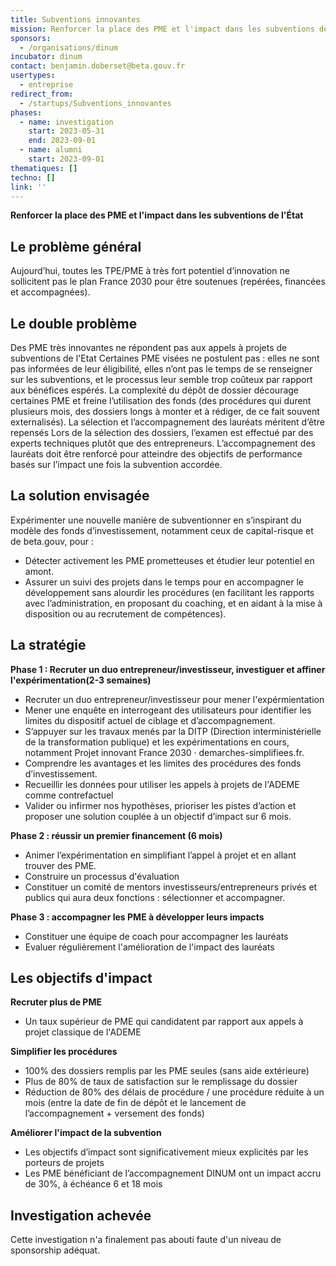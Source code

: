 ```yaml
---
title: Subventions innovantes
mission: Renforcer la place des PME et l'impact dans les subventions de l'État
sponsors:
  - /organisations/dinum
incubator: dinum
contact: benjamin.doberset@beta.gouv.fr
usertypes:
  - entreprise
redirect_from:
  - /startups/Subventions_innovantes
phases:
  - name: investigation
    start: 2023-05-31
    end: 2023-09-01
  - name: alumni
    start: 2023-09-01
thematiques: []
techno: []
link: ''
---
```

**Renforcer la place des PME et l'impact dans les subventions de l'État**

## Le problème général

Aujourd’hui, toutes les TPE/PME à très fort potentiel d’innovation ne sollicitent pas le plan France 2030 pour être soutenues (repérées, financées et accompagnées).

## Le double problème

Des PME très innovantes ne répondent pas aux appels à projets de subventions de l'Etat
Certaines PME visées ne postulent pas : elles ne sont pas informées de leur éligibilité, elles n’ont pas le temps de se renseigner sur les subventions, et le processus leur semble trop coûteux par rapport aux bénéfices espérés.
La complexité du dépôt de dossier décourage certaines PME et freine l’utilisation des fonds (des procédures qui durent plusieurs mois, des dossiers longs à monter et à rédiger, de ce fait souvent externalisés).
La sélection et l’accompagnement des lauréats méritent d’être repensés
Lors de la sélection des dossiers, l’examen est effectué par des experts techniques plutôt que des entrepreneurs.
L’accompagnement des lauréats doit être renforcé pour atteindre des objectifs de performance basés sur l’impact une fois la subvention accordée.

## La solution envisagée

Expérimenter une nouvelle manière de subventionner en s’inspirant du modèle des fonds d’investissement, notamment ceux de capital-risque et de beta.gouv, pour :

-   Détecter activement les PME prometteuses et étudier leur potentiel en amont.
-   Assurer un suivi des projets dans le temps pour en accompagner le développement sans alourdir les procédures (en facilitant les rapports avec l’administration, en proposant du coaching, et en aidant à la mise à disposition ou au recrutement de compétences).

## La stratégie

**Phase 1 : Recruter un duo entrepreneur/investisseur, investiguer et affiner l'expérimentation(2-3 semaines)**

-   Recruter un duo entrepreneur/investisseur pour mener l'expérmientation
-   Mener une enquête en interrogeant des utilisateurs pour identifier les limites du dispositif actuel de ciblage et d’accompagnement.
-   S’appuyer sur les travaux menés par la DITP (Direction interministérielle de la transformation publique) et les expérimentations en cours, notamment Projet innovant France 2030 · demarches-simplifiees.fr.
-   Comprendre les avantages et les limites des procédures des fonds d’investissement.
-   Recueillir les données pour utiliser les appels à projets de l'ADEME comme contrefactuel
-   Valider ou infirmer nos hypothèses, prioriser les pistes d’action et proposer une solution couplée à un objectif d’impact sur 6 mois.

**Phase 2 : réussir un premier financement (6 mois)**

-   Animer l’expérimentation en simplifiant l’appel à projet et en allant trouver des PME.
-   Construire un processus d'évaluation
-   Constituer un comité de mentors investisseurs/entrepreneurs privés et publics qui aura deux fonctions : sélectionner et accompagner.

**Phase 3 : accompagner les PME à développer leurs impacts**

-   Constituer une équipe de coach pour accompagner les lauréats
-   Evaluer régulièrement l'amélioration de l'impact des lauréats

## Les objectifs d'impact

**Recruter plus de PME**

-   Un taux supérieur de PME qui candidatent par rapport aux appels à projet classique de l'ADEME

**Simplifier les procédures**

-   100% des dossiers remplis par les PME seules (sans aide extérieure)
-   Plus de 80% de taux de satisfaction sur le remplissage du dossier
-   Réduction de 80% des délais de procédure / une procédure réduite à un mois (entre la date de fin de dépôt et le lancement de l’accompagnement + versement des fonds)

**Améliorer l'impact de la subvention**

-   Les objectifs d’impact sont significativement mieux explicités par les porteurs de projets
-   Les PME bénéficiant de l’accompagnement DINUM ont un impact accru de 30%, à échéance 6 et 18 mois

## Investigation achevée

Cette investigation n'a finalement pas abouti faute d'un niveau de sponsorship adéquat.

